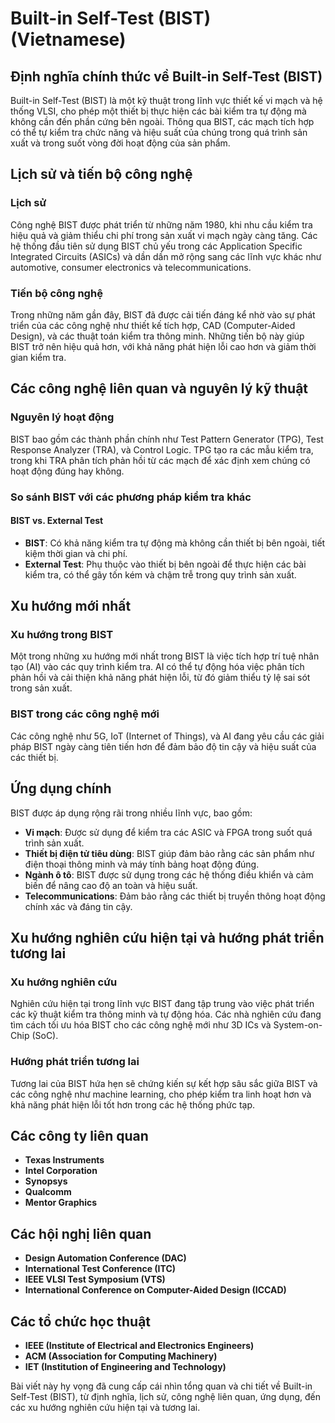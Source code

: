 # Built-in Self-Test (BIST) (Vietnamese)

## Định nghĩa chính thức về Built-in Self-Test (BIST)

Built-in Self-Test (BIST) là một kỹ thuật trong lĩnh vực thiết kế vi mạch và hệ thống VLSI, cho phép một thiết bị thực hiện các bài kiểm tra tự động mà không cần đến phần cứng bên ngoài. Thông qua BIST, các mạch tích hợp có thể tự kiểm tra chức năng và hiệu suất của chúng trong quá trình sản xuất và trong suốt vòng đời hoạt động của sản phẩm.

## Lịch sử và tiến bộ công nghệ

### Lịch sử

Công nghệ BIST được phát triển từ những năm 1980, khi nhu cầu kiểm tra hiệu quả và giảm thiểu chi phí trong sản xuất vi mạch ngày càng tăng. Các hệ thống đầu tiên sử dụng BIST chủ yếu trong các Application Specific Integrated Circuits (ASICs) và dần dần mở rộng sang các lĩnh vực khác như automotive, consumer electronics và telecommunications.

### Tiến bộ công nghệ

Trong những năm gần đây, BIST đã được cải tiến đáng kể nhờ vào sự phát triển của các công nghệ như thiết kế tích hợp, CAD (Computer-Aided Design), và các thuật toán kiểm tra thông minh. Những tiến bộ này giúp BIST trở nên hiệu quả hơn, với khả năng phát hiện lỗi cao hơn và giảm thời gian kiểm tra.

## Các công nghệ liên quan và nguyên lý kỹ thuật

### Nguyên lý hoạt động

BIST bao gồm các thành phần chính như Test Pattern Generator (TPG), Test Response Analyzer (TRA), và Control Logic. TPG tạo ra các mẫu kiểm tra, trong khi TRA phân tích phản hồi từ các mạch để xác định xem chúng có hoạt động đúng hay không.

### So sánh BIST với các phương pháp kiểm tra khác

#### BIST vs. External Test

- **BIST**: Có khả năng kiểm tra tự động mà không cần thiết bị bên ngoài, tiết kiệm thời gian và chi phí.
- **External Test**: Phụ thuộc vào thiết bị bên ngoài để thực hiện các bài kiểm tra, có thể gây tốn kém và chậm trễ trong quy trình sản xuất.

## Xu hướng mới nhất

### Xu hướng trong BIST

Một trong những xu hướng mới nhất trong BIST là việc tích hợp trí tuệ nhân tạo (AI) vào các quy trình kiểm tra. AI có thể tự động hóa việc phân tích phản hồi và cải thiện khả năng phát hiện lỗi, từ đó giảm thiểu tỷ lệ sai sót trong sản xuất.

### BIST trong các công nghệ mới

Các công nghệ như 5G, IoT (Internet of Things), và AI đang yêu cầu các giải pháp BIST ngày càng tiên tiến hơn để đảm bảo độ tin cậy và hiệu suất của các thiết bị.

## Ứng dụng chính

BIST được áp dụng rộng rãi trong nhiều lĩnh vực, bao gồm:

- **Vi mạch**: Được sử dụng để kiểm tra các ASIC và FPGA trong suốt quá trình sản xuất.
- **Thiết bị điện tử tiêu dùng**: BIST giúp đảm bảo rằng các sản phẩm như điện thoại thông minh và máy tính bảng hoạt động đúng.
- **Ngành ô tô**: BIST được sử dụng trong các hệ thống điều khiển và cảm biến để nâng cao độ an toàn và hiệu suất.
- **Telecommunications**: Đảm bảo rằng các thiết bị truyền thông hoạt động chính xác và đáng tin cậy.

## Xu hướng nghiên cứu hiện tại và hướng phát triển tương lai

### Xu hướng nghiên cứu

Nghiên cứu hiện tại trong lĩnh vực BIST đang tập trung vào việc phát triển các kỹ thuật kiểm tra thông minh và tự động hóa. Các nhà nghiên cứu đang tìm cách tối ưu hóa BIST cho các công nghệ mới như 3D ICs và System-on-Chip (SoC).

### Hướng phát triển tương lai

Tương lai của BIST hứa hẹn sẽ chứng kiến sự kết hợp sâu sắc giữa BIST và các công nghệ như machine learning, cho phép kiểm tra linh hoạt hơn và khả năng phát hiện lỗi tốt hơn trong các hệ thống phức tạp.

## Các công ty liên quan

- **Texas Instruments**
- **Intel Corporation**
- **Synopsys**
- **Qualcomm**
- **Mentor Graphics**

## Các hội nghị liên quan

- **Design Automation Conference (DAC)**
- **International Test Conference (ITC)**
- **IEEE VLSI Test Symposium (VTS)**
- **International Conference on Computer-Aided Design (ICCAD)**

## Các tổ chức học thuật

- **IEEE (Institute of Electrical and Electronics Engineers)**
- **ACM (Association for Computing Machinery)**
- **IET (Institution of Engineering and Technology)**

Bài viết này hy vọng đã cung cấp cái nhìn tổng quan và chi tiết về Built-in Self-Test (BIST), từ định nghĩa, lịch sử, công nghệ liên quan, ứng dụng, đến các xu hướng nghiên cứu hiện tại và tương lai.